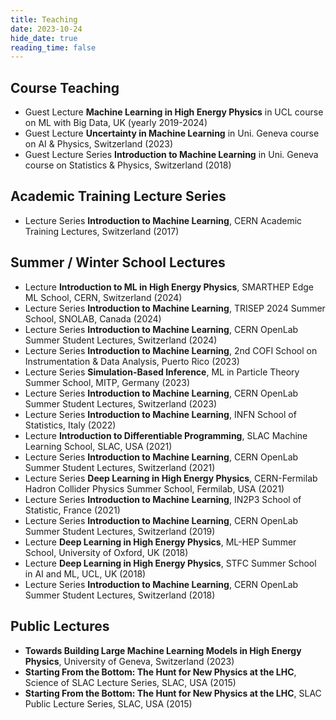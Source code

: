 ```yaml
---
title: Teaching
date: 2023-10-24
hide_date: true
reading_time: false
---
```


## Course Teaching
- Guest Lecture **Machine Learning in High Energy Physics**  in UCL course on ML with Big Data, UK (yearly 2019-2024)
- Guest Lecture **Uncertainty in Machine Learning** in Uni. Geneva course on AI & Physics, Switzerland (2023)
- Guest Lecture Series **Introduction to Machine Learning** in Uni. Geneva course on Statistics & Physics, Switzerland (2018)

## Academic Training Lecture Series
- Lecture Series **Introduction to Machine Learning**, CERN Academic Training Lectures, Switzerland (2017)

## Summer / Winter School Lectures
- Lecture **Introduction to ML in High Energy Physics**, SMARTHEP Edge ML School, CERN, Switzerland (2024)
- Lecture Series **Introduction to Machine Learning**, TRISEP 2024 Summer School, SNOLAB, Canada (2024)
- Lecture Series **Introduction to Machine Learning**, CERN OpenLab Summer Student Lectures, Switzerland (2024)
- Lecture Series **Introduction to Machine Learning**, 2nd COFI School on Instrumentation & Data Analysis, Puerto Rico (2023)
- Lecture Series **Simulation-Based Inference**, ML in Particle Theory Summer School, MITP, Germany (2023)
- Lecture Series **Introduction to Machine Learning**, CERN OpenLab Summer Student Lectures, Switzerland (2023)
- Lecture Series **Introduction to Machine Learning**, INFN School of Statistics, Italy (2022)
- Lecture **Introduction to Differentiable Programming**, SLAC Machine Learning School, SLAC, USA (2021)
- Lecture Series **Introduction to Machine Learning**, CERN OpenLab Summer Student Lectures, Switzerland (2021)
- Lecture Series **Deep Learning in High Energy Physics**, CERN-Fermilab Hadron Collider Physics Summer School, Fermilab, USA (2021)
- Lecture Series **Introduction to Machine Learning**, IN2P3 School of Statistic, France (2021)
- Lecture Series **Introduction to Machine Learning**, CERN OpenLab Summer Student Lectures, Switzerland (2019)
- Lecture **Deep Learning in High Energy Physics**, ML-HEP Summer School, University of Oxford, UK (2018)
- Lecture **Deep Learning in High Energy Physics**, STFC Summer School in AI and ML, UCL, UK (2018)
- Lecture Series **Introduction to Machine Learning**, CERN OpenLab Summer Student Lectures, Switzerland (2018)

## Public Lectures
- **Towards Building Large Machine Learning Models in High Energy Physics**, University of Geneva, Switzerland (2023)
- **Starting From the Bottom: The Hunt for New Physics at the LHC**, Science of SLAC Lecture Series, SLAC, USA (2015)
- **Starting From the Bottom: The Hunt for New Physics at the LHC**, SLAC Public Lecture Series, SLAC, USA (2015)


<!-- ---
title: Teaching
type: landing

sections:
  - block: markdown
    id: teaching
    content:
      title: Teaching
      #text:
--- -->

<!-- ---
widget: blank
headless: true

# ... Put Your Section Options Here (title etc.) ...
title: Teaching
subtitle:
weight: 60  # section position on page

design:
  # Choose how many columns the section has. Valid values: 1 or 2.
  columns: '1'
--- -->